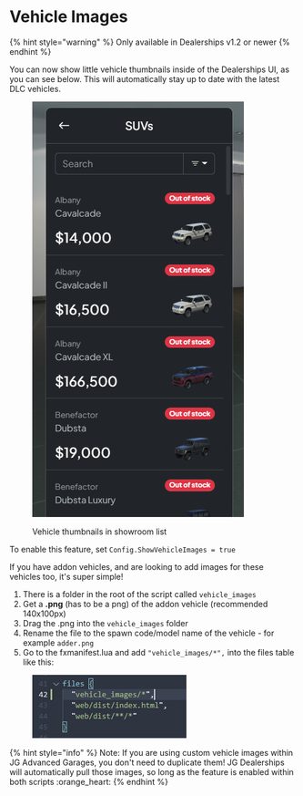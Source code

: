 # Vehicle Images

{% hint style="warning" %}
Only available in Dealerships v1.2 or newer
{% endhint %}

You can now show little vehicle thumbnails inside of the Dealerships UI, as you can see below. This will automatically stay up to date with the latest DLC vehicles.

<figure><img src="../.gitbook/assets/image (1) (1).png" alt=""><figcaption><p>Vehicle thumbnails in showroom list</p></figcaption></figure>

To enable this feature, set `Config.ShowVehicleImages = true`

If you have addon vehicles, and are looking to add images for these vehicles too, it's super simple!&#x20;

1. There is a folder in the root of the script called `vehicle_images`
2. Get a **.png** (has to be a png) of the addon vehicle (recommended 140x100px)
3. Drag the .png into the `vehicle_images` folder
4. Rename the file to the spawn code/model name of the vehicle - for example `adder.png`
5. Go to the fxmanifest.lua and add `"vehicle_images/*",` into the files table like this:

<figure><img src="../.gitbook/assets/image (32).png" alt=""><figcaption></figcaption></figure>

{% hint style="info" %}
Note: If you are using custom vehicle images within JG Advanced Garages, you don't need to duplicate them! JG Dealerships will automatically pull those images, so long as the feature is enabled within both scripts :orange\_heart:
{% endhint %}

